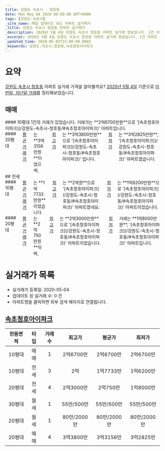 ```yaml
---
title: 강원도 속초시 - 청호동
date: Mon May 04 2020 00:00:00 GMT+0900
tags: [강원도-속초시]
_site_name: 매일 업데이트 되는 아파트 실거래가
_title: 강원도 속초시 청호동 아파트 실거래가
_description: 2020년 5월 4일 강원도 속초시 청호동 아파트 실거래 정보입니다. 1건 아파트 정보가 있습니다.
_excerpt: 2020년 5월 4일 강원도 속초시 청호동 아파트 실거래 정보입니다. 1건 아파트 정보가 있습니다.
_updated_time: 2020-05-03T15:00:00.000Z
_keywords: 강원도,속초시,청호동,속초청호아이파크
---
```





# 요약
<ins>강원도 속초시 청호동</ins> 아파트 실거래 가격을 알아볼까요? <ins>2020년 5월 4일</ins> 기준으로 <ins>이번달, 지난달 거래</ins>를 정리해보았습니다.

## 매매
<div class="container">
<div class="six columns" markdown="1">
#### 10평대
1건의 거래가 있었습니다. 거래가는 **2억6700만원**으로 '[속초청호아이파크](/강원도-속초시-청호동/#속초청호아이파크)' 아파트입니다.
</div>
<div class="six columns" markdown="1">
#### 20평대
<ins>평균 거래가</ins>는 **3억3156만원**이었으며, <ins>최고가</ins>는 **3억3800만원**으로 '[속초청호아이파크](/강원도-속초시-청호동/#속초청호아이파크)' 입니다. <ins>최저가</ins>는 **3억2825만원**, '[속초청호아이파크](/강원도-속초시-청호동/#속초청호아이파크)' 아파트였습니다.
</div>
</div>
## 전세
<div class="container">
<div class="six columns" markdown="1">
#### 10평대
<ins>평균 거래가</ins>는 **1억7733만원**이었습니다. <ins>최고가</ins>는 **2억원**으로 '[속초청호아이파크](/강원도-속초시-청호동/#속초청호아이파크)' 아파트였네요. <ins>최저가</ins>는 **1억6200만원**으로 '[속초청호아이파크](/강원도-속초시-청호동/#속초청호아이파크)' 아파트이었습니다.
</div>
<div class="six columns" markdown="1">
#### 20평대
<ins>평균 거래가</ins>는 **2억750만원**이며, <ins>최고가</ins>는 **2억3000만원**으로 '[속초청호아이파크](/강원도-속초시-청호동/#속초청호아이파크)' 아파트이었습니다. <ins>최저가</ins> 거래는 **1억8000만원**, '[속초청호아이파크](/강원도-속초시-청호동/#속초청호아이파크)' 아파트입니다.
</div>
</div>



# 실거래가 목록
- 실거래가 등록일: 2020-05-04
- 업데이트 된 실거래 수: 0 건
- 아파트명을 클릭하면 외부 검색 페이지로 연결됩니다.

## [속초청호아이파크](#속초청호아이파크)

|전용면적|타입|거래수|최고가|평균가|최저가|
|:---:|:---:|:---:|:---:|:---:|:---:|
|10평대|<span class="deal-type-1">매매</span>|1|2억6700만|2억6700만|2억6700만|
|10평대|<span class="deal-type-2">전세</span>|3|2억|1억7733만|1억6200만|
|20평대|<span class="deal-type-2">전세</span>|4|2억3000만|2억750만|1억8000만|
|30평대|<span class="deal-type-3">월세</span>|1|55만/500만|55만/500만|55만/500만|
|20평대|<span class="deal-type-3">월세</span>|1|80만/2000만|80만/2000만|80만/2000만|
|20평대|<span class="deal-type-1">매매</span>|4|3억3800만|3억3156만|3억2825만|

<br/>



